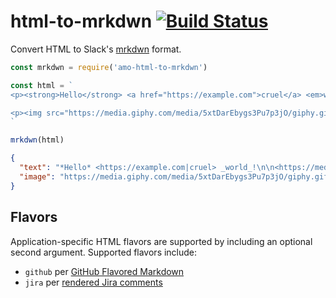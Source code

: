 # html-to-mrkdwn [![Build Status](https://travis-ci.org/namoscato/html-to-mrkdwn.svg?branch=master)](https://travis-ci.org/namoscato/html-to-mrkdwn)

Convert HTML to Slack's [mrkdwn](https://api.slack.com/docs/message-formatting) format.

```js
const mrkdwn = require('amo-html-to-mrkdwn')

const html = `
<p><strong>Hello</strong> <a href="https://example.com">cruel</a> <em>world</em>!</p>

<p><img src="https://media.giphy.com/media/5xtDarEbygs3Pu7p3jO/giphy.gif"></p>
`

mrkdwn(html)
```

```json
{
  "text": "*Hello* <https://example.com|cruel> _world_!\n\n<https://media.giphy.com/media/5xtDarEbygs3Pu7p3jO/giphy.gif>",
  "image": "https://media.giphy.com/media/5xtDarEbygs3Pu7p3jO/giphy.gif",
}
```

## Flavors

Application-specific HTML flavors are supported by including an optional second argument. Supported flavors include:

* `github` per [GitHub Flavored Markdown](https://github.github.com/gfm/)
* `jira` per [rendered Jira comments](https://developer.atlassian.com/cloud/jira/platform/rest/#span-class-parameter-name-expand-span-15)
